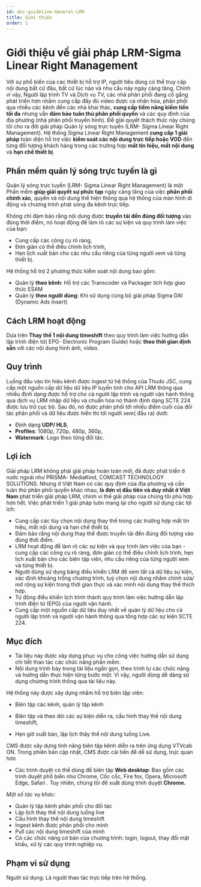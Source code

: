 ```yaml
---
id: doc-guideline-General-LRM
title: Giới thiệu
order: 1
---
```


# Giới thiệu về giải pháp LRM-Sigma Linear Right Management

Với sự phổ biến của các thiết bị hỗ trợ IP, người tiêu dùng có thể truy cập nội dung bất cứ đâu, bất cứ lúc nào và nhu cầu này ngày càng tăng. Chính vì vậy, Người lập trình TV và Dịch vụ TV, các nhà phân phối đang cố gắng phát triển hơn nhằm cung cấp đầy đủ video được cá nhân hóa, phân phối qua nhiều các kênh đến các nhà khai thác, **cung cấp tiềm năng kiếm tiền tối đa** nhưng vẫn **đảm bảo tuân thủ phân phối quyền** và các quy định của địa phương (nhà phân phối truyền hình). Để giải quyết thách thức này chúng tôi cho ra đời giải pháp Quản lý sóng trực tuyến (LRM- Sigma Linear Right Management). Hệ thống Sigma Linear Right Management **cung cấp 1 giải pháp** toàn diện hỗ trợ việc **kiểm soát các nội dung trực tiếp hoặc VOD** đến từng đối tượng khách hàng trong các trường hợp **mất tín hiệu, mất nội dung** và **hạn chế thiết bị**.
 

## Phần mềm quản lý sóng trực tuyến là gì

Quản lý sóng trực tuyến (LRM- Sigma Linear Right Management) là một Phần mềm  **giúp giải quyết sự phức tạp** ngày càng tăng của việc **phân phối chính xác**, quyền và nội dung thể hiện thông qua hệ thống của màn hình di động và chương trình phát sóng đa kênh trực tiếp.

Không chỉ đảm bảo rằng nội dung được **truyền tải đến đúng đối tượng** vào đúng thời điểm, nó hoạt động để làm rõ các sự kiện và quy trình làm việc của bạn:
 * Cung cấp các công cụ rõ ràng,
 * Đơn giản có thể điều chỉnh lịch trình, 
 * Hẹn lịch xuất bản cho các nhu cầu riêng của từng người xem và từng thiết bị.

Hệ thống hỗ trợ 2 phương thức kiểm soát nội dung bao gồm:
- Quản lý **theo kênh**: Hỗ trợ các Transcoder và Packager tích hợp giao thức ESAM
- Quản lý **theo người dùng**: Khi sử dụng cùng bộ giải pháp Sigma DAI (Dynamic Ads Insert)

## Cách LRM hoạt động
Dựa trên **Thay thế 1 nội dung timeshift** theo quy trình làm việc hướng dẫn lập trình điện tử( EPG- Electronic Program Guide) hoặc **theo thời gian định sẵn** với các nội dung hình ảnh, video.

## Quy trình
Luồng đầu vào tín hiệu kênh được ingest từ hệ thống của Thudo JSC, cung cấp một nguồn cấp dữ liệu dữ liệu IP tuyến tính cho API LRM thông qua nhiều định dạng được hỗ trợ cho cả người lập trình và người vận hành thông qua dịch vụ LRM nhập dữ liệu và chuẩn hóa nó thành định dạng SCTE 224 được lưu trữ cục bộ. Sau đó, nó được phân phối tới nhiều điểm cuối của đối tác phân phối và dữ liệu được hiển thị tới người xem( đầu ra) dưới:
* Định dạng **UDP/ HLS**,
* **Profiles**: 1080p, 720p, 480p, 360p, 
* **Watermark**: Logo theo từng đối tác.

## Lợi ích
Giải pháp LRM không phải giải pháp hoàn toàn mới, đã được phát triển ở nước ngoài như PRISMA- MediaKind,  COMCAST TECHNOLOGY SOLUTIONS. Nhưng ở Việt Nam có các quy định của địa phương và cần tuân thủ phân phối quyền khác nhau, **là đơn vị đầu tiên và duy nhất ở Việt Nam** phát triển giải pháp LRM, chính vì thế giải pháp của chúng tôi phù hợp hơn hết.
 Việc phát triển 1 giải pháp luôn mang lại cho người sử dụng các lợi ích:

* Cung cấp các tùy chọn nội dung thay thế trong các trường hợp mất tín hiệu, mất nội dung và hạn chế thiết bị.
* Đảm bảo rằng nội dung thay thế được truyền tải đến đúng đối tượng vào đúng thời điểm.
* LRM hoạt động để làm rõ các sự kiện và quy trình làm việc của bạn - cung cấp các công cụ rõ ràng, đơn giản có thể điều chỉnh lịch trình, hẹn lịch xuất bản cho các biên tập viên, nhu cầu riêng của từng người xem và từng thiết bị. 
* Người dùng sử dụng bảng điều khiển LRM để xem tất cả dữ liệu sự kiện, xác định khoảng trống chương trình, tuỳ chọn nội dung nhằm chỉnh sửa/ mở rộng sự kiện trong thời gian thực và xác minh nội dung thay thế thích hợp.
* Tự động điều khiển lịch trình thành quy trình làm việc hướng dẫn lập trình điện tử (EPG) của người vận hành.
* Cung cấp một nguồn cấp dữ liệu duy nhất về quản lý dữ liệu cho cả người lập trình và người vận hành thông qua tổng hợp các sự kiện SCTE 224.

## Mục đích

* Tài liệu này được xây dựng phục vụ cho công việc hướng dẫn sử dụng chi tiết thao tác các chức năng phần mềm.
* Nội dung trình bày trong tài liệu ngắn gọn, theo trình tự các chức năng và hướng dẫn thực hiện từng bước một. Vì vậy, người dùng dễ dàng sử dụng chương trình thông qua tài liệu này.

Hệ thống này được xây dựng nhằm hỗ trợ biên tập viên:

* Biên tập các kênh, quản lý tập kênh

* Biên tập và theo dõi các sự kiện diễn ra, cấu hình thay thế nội dung timeshift,

* Hẹn giờ xuất bản, lập lịch thây thế nội dung luồng Live.

CMS được xây dựng tính năng biên tập kênh diễn ra trên ứng dụng VTVcab ON. Trong phiên bản cập nhật, CMS được cải tiến để dễ sử dụng, trực quan hơn

* Các trình duyệt có thể dùng để biên tập **Web desktop**: Bao gồm các trình duyệt phổ biến như Chrome, Cốc cốc, Fire fox, Opera, Microsoft Edge, Safari . Tuy nhiên, chúng tôi đề xuất dùng trình duyệt **Chrome.** 

*Một số tác vụ khác:*
 * Quản lý tập kênh phân phối cho đối tác 
 * Lập lịch thay thế nội dung luồng live 
 * Cấu hình thay thế nội dung timeshift 
 * Ingest kênh được phân phối cho mình
 * Pull các nội dung timeshift của mình 
 * Có các chức năng cơ bản của chương trình: login, logout, thay đổi mật khẩu, xử lý các quy trình nghiệp vụ.

## Phạm vi sử dụng

Người sử dụng: Là người thao tác trực tiếp trên hệ thống.







